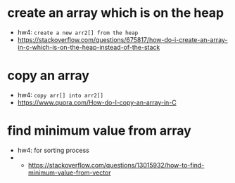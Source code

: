 # create an array which is on the **heap**
- hw4: `create a new arr2[] from the heap`
- https://stackoverflow.com/questions/675817/how-do-i-create-an-array-in-c-which-is-on-the-heap-instead-of-the-stack

# copy an array
- hw4: `copy arr[] into arr2[]`
- https://www.quora.com/How-do-I-copy-an-array-in-C

# find minimum value from array
- hw4: for sorting process
- - https://stackoverflow.com/questions/13015932/how-to-find-minimum-value-from-vector
